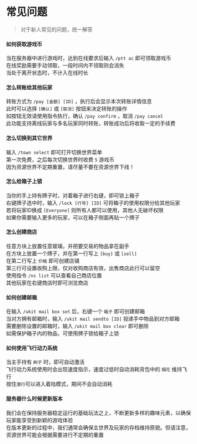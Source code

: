 # 常见问题

> 对于新人常见的问题，统一解答

#### 如何获取游戏币
当在服务器中进行游戏时，达到在线要求后输入 `/ptt ac` 即可领取游戏币  
在线奖励需要手动领取，一段时间内不领取则会消失  
当处于离开状态时，不计入在线时长

#### 怎么转账给其他玩家
转账方式为 `/pay [金额] [ID]` ，执行后会显示本次转账详情信息  
此时可以选择 `[确认]` 或 `[取消]` 按钮来决定转账的操作  
如按钮无效请使用指令执行，确认 `/pay confirm` ，取消 `/pay cancel`  
此功能支持离线玩家与多名玩家同时转账，转账成功后将收取一定的手续费

#### 怎么切换到其它世界
输入 `/town select` 即可打开切换世界菜单  
第一次免费，之后每次切换世界时收费 `5` 游戏币  
因为资源世界不定期重置，请尽量不要在资源世界下线！

#### 怎么给箱子上锁
当你的手上持有牌子时，对着箱子进行右键，即可锁上箱子  
右键牌子选中时，输入 `/lock [行号] [ID]` 可将箱子的使用权限分给其他玩家  
若将玩家ID换成 `[Everyone]` 则所有人都可以使用，其他人无破坏权限  
如果你需要输入更多的玩家，可以在箱子侧面再贴一个牌子

#### 怎么创建商店
任意方块上放置任意玻璃，并把要交易的物品拿在副手  
在方块上放置一个牌子，并在第一行写上 `[buy]` 或 `[sell]`  
在第二行写上 `价格` 即可创建店铺  
第三行可设置收购上限，仅对收购商店有效，出售商店此行可以留空  
使用指令 `/ns list` 可以查看自己商店位置  
其他玩家在右键商店时即可浏览商店

#### 如何创建邮箱
在输入 `/ukit mail box set` 后，右键一个 `箱子` 即可创建邮箱  
当对方拥有邮箱时，输入 `/ukit mail sendto [ID]` 投递手中物品到对方邮箱  
需要删除设置的邮箱时，输入 `/ukit mail box clear` 即可删除  
如需保护箱子内的物品，可使用牌子锁给箱子上锁

#### 如何使用飞行动力系统
当主手持有 `刷子` 时，即可自动激活  
飞行动力系统使用时会出现速度指示，速度过低时自动消耗背包中的 `烟花` 维持飞行  
按住`潜行`可以进入着陆模式，期间不会自动消耗

#### 服务器什么时候更新版本
我们会在保持服务器稳定运行的基础玩法之上，不断更新多样的趣味元素，以确保玩家能享受到新颖的游戏体验  
在版本更新的过程中，我们通常会确保主世界及玩家的存档维持原貌。但请注意，资源世界可能会根据需要进行不定期的重置